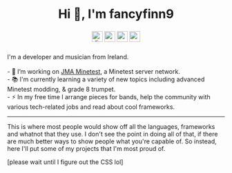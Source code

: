 ###

<h1 align="center">Hi 👋, I'm fancyfinn9</h1>

###

<div align="center">
  <a href="https://discordapp.com/users/955575589744545882" target="_blank">
    <img src="https://img.shields.io/static/v1?message=Discord&logo=discord&label=&color=7289DA&logoColor=white&labelColor=&style=for-the-badge" height="25" alt="discord logo"  /></a>
  <a href="mailto:fancyfinn9@proton.me" target="_blank">
    <img src="https://img.shields.io/static/v1?message=Email&logo=gmail&label=&color=D14836&logoColor=white&labelColor=&style=for-the-badge" height="25" alt="gmail logo"  /></a>
  <a href="https://www.youtube.com/@fancyfinn9/" target="_blank">
    <img src="https://img.shields.io/static/v1?message=Youtube&logo=youtube&label=&color=FF0000&logoColor=white&labelColor=&style=for-the-badge" height="25" alt="youtube logo"  /></a>
  <a href="https://theres.life/@fancyfinn9/" target="_blank">
    <img src="https://img.shields.io/static/v1?message=Mastodon&logo=mastodon&label=&color=563ACC&logoColor=white&labelColor=&style=for-the-badge" height="25" alt="mastodon logo"  /></a>
</div>

###


<p align="left">I'm a developer and musician from Ireland.<br><br>- 🔭 I’m working on <a href="https://ctf.jma-sig.de">JMA Minetest</a>, a Minetest server network.<br>- 📚 I'm currently learning a variety of new topics including advanced Minetest modding, & grade 8 trumpet.<br>- ⚡ In my free time I arrange pieces for bands, help the community with various tech-related jobs and read about cool frameworks.</p>

---

<p align="left">This is where most people would show off all the languages, frameworks and whatnot that they use. I don't see the point in doing all of that, if there are much better ways to show people what you're capable of. So instead, here I'll put some of my projects that I'm most proud of.</p>

[please wait until I figure out the CSS lol]

